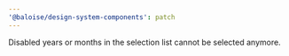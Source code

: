 ```yaml
---
'@baloise/design-system-components': patch
---
```


Disabled years or months in the selection list cannot be selected anymore.
